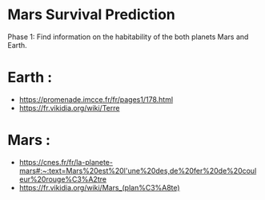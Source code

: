 # Mars Survival Prediction


Phase 1: Find information on the habitability of the both planets Mars and Earth.
# Earth :
- https://promenade.imcce.fr/fr/pages1/178.html
- https://fr.vikidia.org/wiki/Terre
# Mars : 
- https://cnes.fr/fr/la-planete-mars#:~:text=Mars%20est%20l'une%20des,de%20fer%20de%20couleur%20rouge%C3%A2tre
- https://fr.vikidia.org/wiki/Mars_(plan%C3%A8te)
